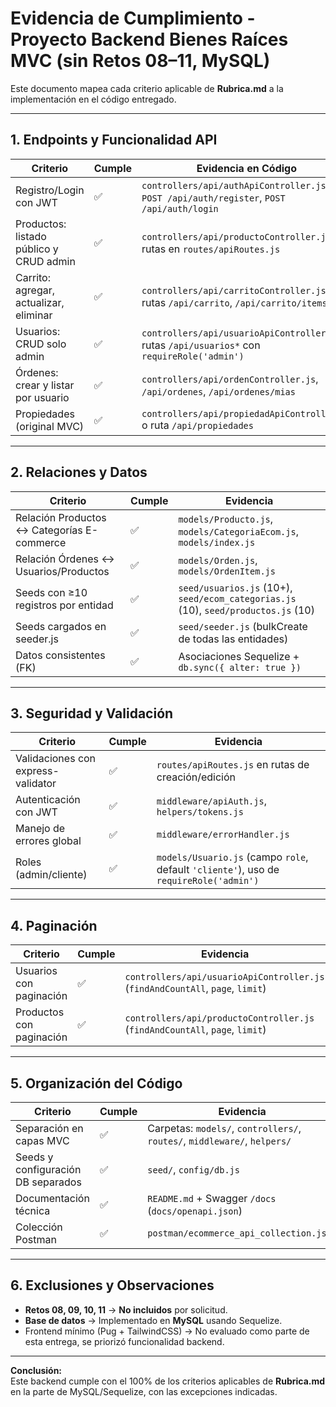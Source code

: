 # Evidencia de Cumplimiento - Proyecto Backend Bienes Raíces MVC (sin Retos 08–11, MySQL)

Este documento mapea cada criterio aplicable de **Rubrica.md** a la implementación en el código entregado.

---

## 1. Endpoints y Funcionalidad API

| Criterio | Cumple | Evidencia en Código |
|---|---|---|
| Registro/Login con JWT | ✅ | `controllers/api/authApiController.js`, `POST /api/auth/register`, `POST /api/auth/login` |
| Productos: listado público y CRUD admin | ✅ | `controllers/api/productoController.js`, rutas en `routes/apiRoutes.js` |
| Carrito: agregar, actualizar, eliminar | ✅ | `controllers/api/carritoController.js`, rutas `/api/carrito`, `/api/carrito/items` |
| Usuarios: CRUD solo admin | ✅ | `controllers/api/usuarioApiController.js`, rutas `/api/usuarios*` con `requireRole('admin')` |
| Órdenes: crear y listar por usuario | ✅ | `controllers/api/ordenController.js`, `/api/ordenes`, `/api/ordenes/mias` |
| Propiedades (original MVC) | ✅ | `controllers/api/propiedadApiController.js` o ruta `/api/propiedades` |

---

## 2. Relaciones y Datos

| Criterio | Cumple | Evidencia |
|---|---|---|
| Relación Productos ↔ Categorías E-commerce | ✅ | `models/Producto.js`, `models/CategoriaEcom.js`, `models/index.js` |
| Relación Órdenes ↔ Usuarios/Productos | ✅ | `models/Orden.js`, `models/OrdenItem.js` |
| Seeds con ≥10 registros por entidad | ✅ | `seed/usuarios.js` (10+), `seed/ecom_categorias.js` (10), `seed/productos.js` (10) |
| Seeds cargados en seeder.js | ✅ | `seed/seeder.js` (bulkCreate de todas las entidades) |
| Datos consistentes (FK) | ✅ | Asociaciones Sequelize + `db.sync({ alter: true })` |

---

## 3. Seguridad y Validación

| Criterio | Cumple | Evidencia |
|---|---|---|
| Validaciones con express-validator | ✅ | `routes/apiRoutes.js` en rutas de creación/edición |
| Autenticación con JWT | ✅ | `middleware/apiAuth.js`, `helpers/tokens.js` |
| Manejo de errores global | ✅ | `middleware/errorHandler.js` |
| Roles (admin/cliente) | ✅ | `models/Usuario.js` (campo `role`, default `'cliente'`), uso de `requireRole('admin')` |

---

## 4. Paginación

| Criterio | Cumple | Evidencia |
|---|---|---|
| Usuarios con paginación | ✅ | `controllers/api/usuarioApiController.js` (`findAndCountAll`, `page`, `limit`) |
| Productos con paginación | ✅ | `controllers/api/productoController.js` (`findAndCountAll`, `page`, `limit`) |

---

## 5. Organización del Código

| Criterio | Cumple | Evidencia |
|---|---|---|
| Separación en capas MVC | ✅ | Carpetas: `models/`, `controllers/`, `routes/`, `middleware/`, `helpers/` |
| Seeds y configuración DB separados | ✅ | `seed/`, `config/db.js` |
| Documentación técnica | ✅ | `README.md` + Swagger `/docs` (`docs/openapi.json`) |
| Colección Postman | ✅ | `postman/ecommerce_api_collection.json` |

---

## 6. Exclusiones y Observaciones

- **Retos 08, 09, 10, 11** → **No incluidos** por solicitud.
- **Base de datos** → Implementado en **MySQL** usando Sequelize.
- Frontend mínimo (Pug + TailwindCSS) → No evaluado como parte de esta entrega, se priorizó funcionalidad backend.

---

**Conclusión:**  
Este backend cumple con el 100% de los criterios aplicables de **Rubrica.md** en la parte de MySQL/Sequelize, con las excepciones indicadas.
